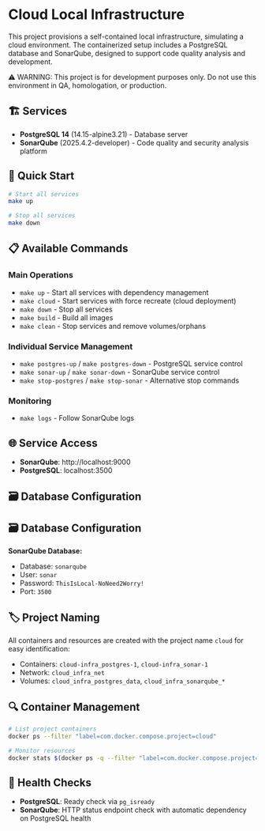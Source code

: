 # Cloud Local Infrastructure

This project provisions a self-contained local infrastructure, simulating a cloud environment. The containerized setup includes a PostgreSQL database and SonarQube, designed to support code quality analysis and development.

⚠️ WARNING: This project is for development purposes only. Do not use this environment in QA, homologation, or production.

## 🏗️ Services

- **PostgreSQL 14** (14.15-alpine3.21) - Database server
- **SonarQube** (2025.4.2-developer) - Code quality and security analysis platform

## 🚀 Quick Start

```bash
# Start all services
make up

# Stop all services  
make down
```

## 📋 Available Commands

### Main Operations
- `make up` - Start all services with dependency management
- `make cloud` - Start services with force recreate (cloud deployment)
- `make down` - Stop all services
- `make build` - Build all images
- `make clean` - Stop services and remove volumes/orphans

### Individual Service Management
- `make postgres-up` / `make postgres-down` - PostgreSQL service control
- `make sonar-up` / `make sonar-down` - SonarQube service control
- `make stop-postgres` / `make stop-sonar` - Alternative stop commands

### Monitoring
- `make logs` - Follow SonarQube logs

## 🌐 Service Access

- **SonarQube**: http://localhost:9000
- **PostgreSQL**: localhost:3500

## 🗃️ Database Configuration
## 🗃️ Database Configuration

**SonarQube Database:**
- Database: `sonarqube`
- User: `sonar`
- Password: `ThisIsLocal-NoNeed2Worry!`
- Port: `3500`

## 🏷️ Project Naming

All containers and resources are created with the project name `cloud` for easy identification:
- Containers: `cloud-infra_postgres-1`, `cloud-infra_sonar-1`
- Network: `cloud_infra_net`
- Volumes: `cloud_infra_postgres_data`, `cloud_infra_sonarqube_*`

## 🔍 Container Management

```bash
# List project containers
docker ps --filter "label=com.docker.compose.project=cloud"

# Monitor resources
docker stats $(docker ps -q --filter "label=com.docker.compose.project=cloud")
```

## 🏥 Health Checks

- **PostgreSQL**: Ready check via `pg_isready`
- **SonarQube**: HTTP status endpoint check with automatic dependency on PostgreSQL health
